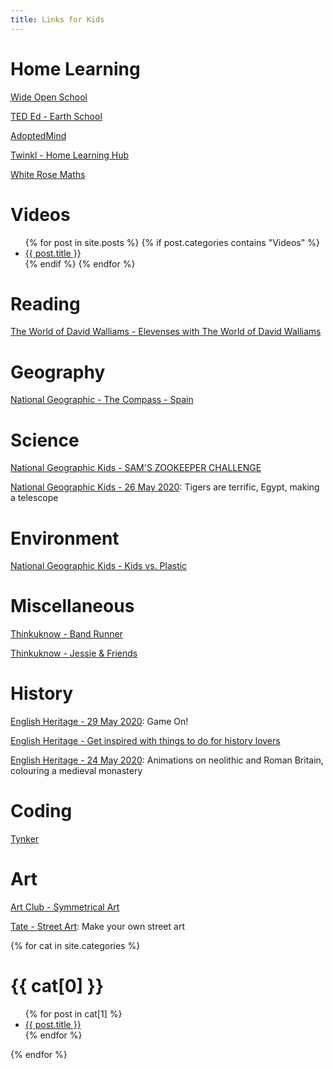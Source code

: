 ```yaml
---
title: Links for Kids
---
```


# Home Learning

[Wide Open School](https://wideopenschool.org/programs/family/PreK-5/)

[TED Ed - Earth School](https://ed.ted.com/earth-school)

[AdoptedMind](https://www.adaptedmind.com/selectstudent.php)

[Twinkl - Home Learning Hub](https://www.twinkl.co.uk/home-learning-hub)

[White Rose Maths](https://whiterosemaths.com/homelearning/)

# Videos

<ul>
  {% for post in site.posts %}
    {% if post.categories contains "Videos" %}
      <li><a href="{{ post.url }}">{{ post.title }}</a></li>
    {% endif %}
  {% endfor %}
</ul>

# Reading

[The World of David Walliams - Elevenses with The World of David Walliams](https://www.worldofdavidwalliams.com/elevenses/)

# Geography
[National Geographic - The Compass - Spain](https://email.nationalgeographic.com/H/2/v40000017266053dd29e613ff4bbe5bf30/5e4c1fff-3044-43e3-8a0d-5d2e17046752/HTML)

# Science
[National Geographic Kids - SAM'S ZOOKEEPER CHALLENGE](https://kids.nationalgeographic.com/videos/sams-zookeeper-challenge/?cmpid=org=ngp::mc=crm-email::src=ngp::cmp=editorial::add=FFG_Special_20200531&rid=A71AB196D61531F5C43E8C412346633A)

[National Geographic Kids - 26 May 2020](https://email.nationalgeographic.com/H/2/v40000017253366c6b999ad16e966f4650/484d25b9-06df-49c6-a5da-b1e7ff70145a/HTML): Tigers are terrific, Egypt, making a telescope

# Environment
[National Geographic Kids - Kids vs. Plastic](https://kids.nationalgeographic.com/explore/nature/kids-vs-plastic/)

# Miscellaneous
[Thinkuknow - Band Runner](https://www.thinkuknow.co.uk/8_10/)

[Thinkuknow - Jessie & Friends](https://www.thinkuknow.co.uk/parents/jessie-and-friends-videos/)

# History
[English Heritage - 29 May 2020](https://english-heritage-news.org.uk/1CY6-6VW14-2DWPHQ2X77/cr.aspx): Game On!

[English Heritage - Get inspired with things to do for history lovers](https://www.english-heritage.org.uk/visit/inspire-me)

[English Heritage - 24 May 2020](https://english-heritage-news.org.uk/1CY6-6VJVY-2DWPHQ2X77/cr.aspx): Animations on neolithic and Roman Britain, colouring a medieval monastery

# Coding
[Tynker](https://www.tynker.com/#/sign-in-student/)

# Art
[Art Club - Symmetrical Art](https://artclubioanna.wixsite.com/artclub/copy-of-1-op-art-1)

[Tate - Street Art](https://www.tate.org.uk/kids/games-quizzes/street-art): Make your own street art


{% for cat in site.categories %}
  <h1>{{ cat[0] }}</h1>
  <ul>
    {% for post in cat[1] %}
      <li><a href="{{ post.url }}">{{ post.title }}</a></li>
    {% endfor %}
  </ul>
{% endfor %}

